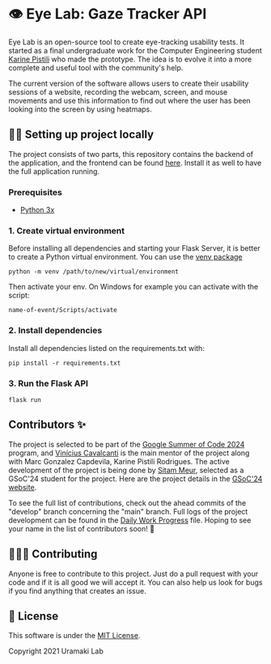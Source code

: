 # 👁️ Eye Lab: Gaze Tracker API

Eye Lab is an open-source tool to create eye-tracking usability tests. It started as a final undergraduate work for the Computer Engineering student [Karine Pistili](https://www.linkedin.com/in/karine-pistili/) who made the prototype. The idea is to evolve it into a more complete and useful tool with the community's help.

The current version of the software allows users to create their usability sessions of a website, recording the webcam, screen, and mouse movements and use this information to find out where the user has been looking into the screen by using heatmaps.

## 👩‍💻 Setting up project locally

The project consists of two parts, this repository contains the backend of the application, and the frontend can be found [here](https://github.com/uramakilab/web-eye-tracker-front). Install it as well to have the full application running.

### Prerequisites

- [Python 3x](https://www.python.org/downloads/)

### 1. Create virtual environment

Before installing all dependencies and starting your Flask Server, it is better to create a Python virtual environment. You can use the [venv package](https://docs.python.org/3/library/venv.html)

```
python -m venv /path/to/new/virtual/environment
```

Then activate your env. On Windows for example you can activate with the script:

```
name-of-event/Scripts/activate
```

### 2. Install dependencies

Install all dependencies listed on the requirements.txt with:

```
pip install -r requirements.txt
```

### 3. Run the Flask API

```
flask run
```

## Contributors ✨

The project is selected to be part of the [Google Summer of Code 2024](https://summerofcode.withgoogle.com/programs/2024/organizations/uramaki-lab) program, and [Vinícius Cavalcanti](https://github.com/hvini) is the main mentor of the project along with Marc Gonzalez Capdevila, Karine Pistili Rodrigues. The active development of the project is being done by [Sitam Meur](https://www.linkedin.com/in/sitammeur/), selected as a GSoC'24 student for the project. Here are the project details in the [GSoC'24 website](https://summerofcode.withgoogle.com/programs/2024/projects/lEPzZg7S).

To see the full list of contributions, check out the ahead commits of the "develop" branch concerning the "main" branch. Full logs of the project development can be found in the [Daily Work Progress](https://docs.google.com/document/d/1RjCnGjYYgPKvFUrN8hSjPX29aayWr6eEopeCN3QZwEQ/edit?usp=sharing) file. Hoping to see your name in the list of contributors soon! 🚀

## 🧑‍🤝‍🧑 Contributing

Anyone is free to contribute to this project. Just do a pull request with your code and if it is all good we will accept it. You can also help us look for bugs if you find anything that creates an issue.

## 📃 License

This software is under the [MIT License](https://opensource.org/licenses/MIT).

Copyright 2021 Uramaki Lab
